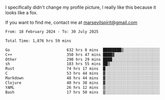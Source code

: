 I specifically didn't change my profile picture, I really like this because it looks like a fox.

If you want to find me, contact me at marsevilspirit@gmail.com

<!--START_SECTION:waka-->

```txt
From: 18 February 2024 - To: 30 July 2025

Total Time: 1,876 hrs 59 mins

Go                         632 hrs 8 mins  ████████▒░░░░░░░░░░░░░░░░   33.68 %
C++                        350 hrs 47 mins ████▓░░░░░░░░░░░░░░░░░░░░   18.69 %
Other                      290 hrs 29 mins ████░░░░░░░░░░░░░░░░░░░░░   15.48 %
sh                         183 hrs 55 mins ██▒░░░░░░░░░░░░░░░░░░░░░░   09.80 %
Rust                       74 hrs 17 mins  █░░░░░░░░░░░░░░░░░░░░░░░░   03.96 %
C                          53 hrs 44 mins  ▓░░░░░░░░░░░░░░░░░░░░░░░░   02.86 %
Markdown                   48 hrs 44 mins  ▓░░░░░░░░░░░░░░░░░░░░░░░░   02.60 %
Clojure                    40 hrs 38 mins  ▓░░░░░░░░░░░░░░░░░░░░░░░░   02.17 %
YAML                       26 hrs 12 mins  ▒░░░░░░░░░░░░░░░░░░░░░░░░   01.40 %
Bash                       17 hrs 50 mins  ▒░░░░░░░░░░░░░░░░░░░░░░░░   00.95 %
```

<!--END_SECTION:waka-->
